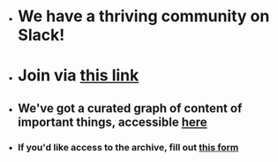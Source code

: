 - # We have a thriving community on Slack! 
- # Join via [this link](https://join.slack.com/t/roamresearch/shared_invite/zt-1x2y9jkx1-KkSjlsWeTdfXy5H8hMB7tg)
- ## We've got a curated graph of content of important things, accessible [here](https://roamresearch.com/#/app/roam-slack)
- ### If you'd like access to the archive, fill out [this form](https://docs.google.com/forms/d/e/1FAIpQLSc8SpE4UOr2UynEqk-2Ob9TZECQaYGNO6XksphxqVPH2HosmQ/viewform)
